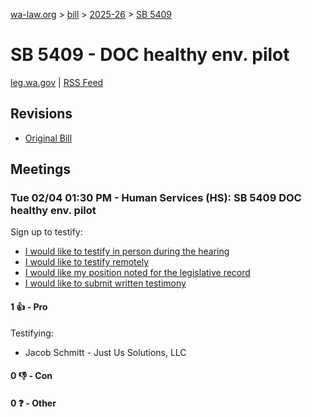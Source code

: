 [wa-law.org](/) > [bill](/bill/) > [2025-26](/bill/2025-26/) > [SB 5409](/bill/2025-26/sb/5409/)

# SB 5409 - DOC healthy env. pilot
[leg.wa.gov](https://app.leg.wa.gov/billsummary?BillNumber=5409&Year=2025&Initiative=false) | [RSS Feed](./rss.xml)

## Revisions
* [Original Bill](1/)

## Meetings
### Tue 02/04 01:30 PM - Human Services (HS): SB 5409 DOC healthy env. pilot
Sign up to testify:
* [I would like to testify in person during the hearing](https://app.leg.wa.gov/csi/Testifier/Add?chamber=House&mId=32694&aId=162795&caId=25267&tId=1)
* [I would like to testify remotely](https://app.leg.wa.gov/csi/Testifier/Add?chamber=House&mId=32694&aId=162795&caId=25267&tId=2)
* [I would like my position noted for the legislative record](https://app.leg.wa.gov/csi/Testifier/Add?chamber=House&mId=32694&aId=162795&caId=25267&tId=3)
* [I would like to submit written testimony](https://app.leg.wa.gov/csi/Testifier/Add?chamber=House&mId=32694&aId=162795&caId=25267&tId=4)

#### 1 👍 - Pro
Testifying:
* Jacob Schmitt - Just Us Solutions, LLC

#### 0 👎 - Con

#### 0 ❓ - Other
